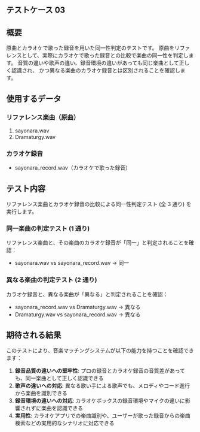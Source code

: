 ## テストケース 03

## 概要

原曲とカラオケで歌った録音を用いた同一性判定のテストです。
原曲をリファレンスとして、実際にカラオケで歌った録音との比較で楽曲の同一性を判定します。
音質の違いや歌声の違い、録音環境の違いがあっても同じ楽曲として正しく認識され、
かつ異なる楽曲のカラオケ録音とは区別されることを確認します。

## 使用するデータ

### リファレンス楽曲（原曲）

1. sayonara.wav
2. Dramaturgy.wav

### カラオケ録音

- sayonara_record.wav（カラオケで歌った録音）

## テスト内容

リファレンス楽曲とカラオケ録音の比較による同一性判定テスト (全 3 通り) を実行します。

### 同一楽曲の判定テスト (1 通り)

リファレンス楽曲と、その楽曲のカラオケ録音が「同一」と判定されることを確認：

- sayonara.wav vs sayonara_record.wav → 同一

### 異なる楽曲の判定テスト (2 通り)

カラオケ録音と、異なる楽曲が「異なる」と判定されることを確認：

- sayonara_record.wav vs Dramaturgy.wav → 異なる
- Dramaturgy.wav vs sayonara_record.wav → 異なる

## 期待される結果

このテストにより、音楽マッチングシステムが以下の能力を持つことを確認できます：

1. **録音品質の違いへの堅牢性**: プロの録音とカラオケ録音の音質差があっても、同一楽曲として正しく認識できる
2. **歌声の違いへの対応**: 異なる歌い手による歌声でも、メロディやコード進行から楽曲を識別できる
3. **録音環境の違いへの対応**: カラオケボックスの録音環境やマイクの違いに影響されずに楽曲を認識できる
4. **実用性**: カラオケアプリでの楽曲識別や、ユーザーが歌った録音からの楽曲検索などの実用的なシナリオに対応できる
